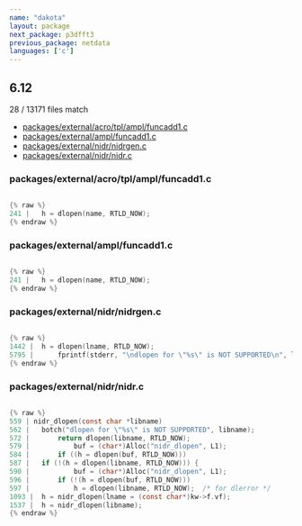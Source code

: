 ```yaml
---
name: "dakota"
layout: package
next_package: p3dfft3
previous_package: netdata
languages: ['c']
---
```

## 6.12
28 / 13171 files match

 - [packages/external/acro/tpl/ampl/funcadd1.c](#packagesexternalacrotplamplfuncadd1c)
 - [packages/external/ampl/funcadd1.c](#packagesexternalamplfuncadd1c)
 - [packages/external/nidr/nidrgen.c](#packagesexternalnidrnidrgenc)
 - [packages/external/nidr/nidr.c](#packagesexternalnidrnidrc)

### packages/external/acro/tpl/ampl/funcadd1.c

```c

{% raw %}
241 | 	h = dlopen(name, RTLD_NOW);
{% endraw %}

```
### packages/external/ampl/funcadd1.c

```c

{% raw %}
241 | 	h = dlopen(name, RTLD_NOW);
{% endraw %}

```
### packages/external/nidr/nidrgen.c

```c

{% raw %}
1442 | 	h = dlopen(lname, RTLD_NOW);
5795 | 		fprintf(stderr, "\ndlopen for \"%s\" is NOT SUPPORTED\n", libname);
{% endraw %}

```
### packages/external/nidr/nidr.c

```c

{% raw %}
559 | nidr_dlopen(const char *libname)
562 | 	botch("dlopen for \"%s\" is NOT SUPPORTED", libname);
572 | 		return dlopen(libname, RTLD_NOW);
579 | 			buf = (char*)Alloc("nidr_dlopen", L1);
584 | 		if ((h = dlopen(buf, RTLD_NOW)))
587 | 	if (!(h = dlopen(libname, RTLD_NOW))) {
590 | 			buf = (char*)Alloc("nidr_dlopen", L1);
596 | 		if (!(h = dlopen(buf, RTLD_NOW)))
597 | 			h = dlopen(libname, RTLD_NOW); 	/* for dlerror */
1093 | 	h = nidr_dlopen(lname = (const char*)kw->f.vf);
1537 | 	h = nidr_dlopen(libname);
{% endraw %}

```